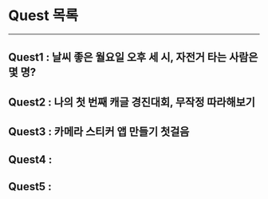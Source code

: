 # Quest 목록
---

## Quest1 : 날씨 좋은 월요일 오후 세 시, 자전거 타는 사람은 몇 명?


## Quest2 : 나의 첫 번째 캐글 경진대회, 무작정 따라해보기


## Quest3 : 카메라 스티커 앱 만들기 첫걸음


## Quest4 : 

## Quest5 : 
